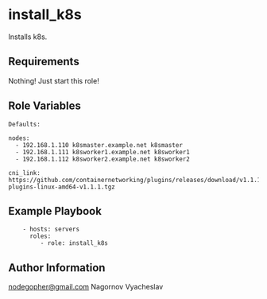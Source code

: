 install_k8s
=========

Installs k8s.

Requirements
------------

Nothing! Just start this role!

Role Variables
--------------

```
Defaults:

nodes:
  - 192.168.1.110 k8smaster.example.net k8smaster
  - 192.168.1.111 k8sworker1.example.net k8sworker1
  - 192.168.1.112 k8sworker2.example.net k8sworker2

cni_link: https://github.com/containernetworking/plugins/releases/download/v1.1.1/cni-plugins-linux-amd64-v1.1.1.tgz
```
Example Playbook
----------------
```
    - hosts: servers
      roles:
         - role: install_k8s
```
Author Information
------------------

nodegopher@gmail.com
Nagornov Vyacheslav
